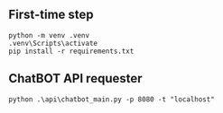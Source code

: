 ## First-time step

```
python -m venv .venv
.venv\Scripts\activate
pip install -r requirements.txt
```

## ChatBOT API requester

```
python .\api\chatbot_main.py -p 8080 -t "localhost"
```
